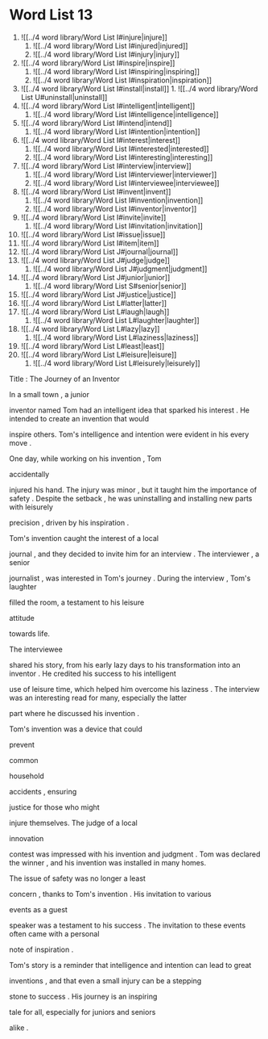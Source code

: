 # Word List 13

1. ![[../4 word library/Word List I#injure|injure]]
	1. ![[../4 word library/Word List I#injured|injured]]
	2. ![[../4 word library/Word List I#injury|injury]]
2. ![[../4 word library/Word List I#inspire|inspire]]
	1. ![[../4 word library/Word List I#inspiring|inspiring]]
	2. ![[../4 word library/Word List I#inspiration|inspiration]]
3. ![[../4 word library/Word List I#install|install]]
		1. ![[../4 word library/Word List U#uninstall|uninstall]]
4. ![[../4 word library/Word List I#intelligent|intelligent]]
	1. ![[../4 word library/Word List I#intelligence|intelligence]]
5. ![[../4 word library/Word List I#intend|intend]]
	1. ![[../4 word library/Word List I#intention|intention]]
6. ![[../4 word library/Word List I#interest|interest]]
	1. ![[../4 word library/Word List I#interested|interested]]
	2. ![[../4 word library/Word List I#interesting|interesting]]
7. ![[../4 word library/Word List I#interview|interview]]
	1. ![[../4 word library/Word List I#interviewer|interviewer]]
	2. ![[../4 word library/Word List I#interviewee|interviewee]]
8. ![[../4 word library/Word List I#invent|invent]]
	1. ![[../4 word library/Word List I#invention|invention]]
	2. ![[../4 word library/Word List I#inventor|inventor]]
9. ![[../4 word library/Word List I#invite|invite]]
	1. ![[../4 word library/Word List I#invitation|invitation]]
10. ![[../4 word library/Word List I#issue|issue]]
11. ![[../4 word library/Word List I#item|item]]
12. ![[../4 word library/Word List J#journal|journal]]
13. ![[../4 word library/Word List J#judge|judge]]
	1. ![[../4 word library/Word List J#judgment|judgment]]
14. ![[../4 word library/Word List J#junior|junior]]
	1. ![[../4 word library/Word List S#senior|senior]]
15. ![[../4 word library/Word List J#justice|justice]]
16. ![[../4 word library/Word List L#latter|latter]]
17. ![[../4 word library/Word List L#laugh|laugh]]
	1. ![[../4 word library/Word List L#laughter|laughter]]
18. ![[../4 word library/Word List L#lazy|lazy]]
	1. ![[../4 word library/Word List L#laziness|laziness]]
19. ![[../4 word library/Word List L#least|least]]
20. ![[../4 word library/Word List L#leisure|leisure]]
	1. ![[../4 word library/Word List L#leisurely|leisurely]]

Title
: The 
Journey
 of an 
Inventor

In a small 
town
, a 
junior
 
inventor
 named 
Tom
 had an 
intelligent
 idea that 
sparked
 his 
interest
. He 
intended
 to 
create
 an 
invention
 that 
would
 
inspire
 others. Tom's 
intelligence
 and 
intention
 were 
evident
 in his every 
move
.

One day, while working on his 
invention
, 
Tom
 
accidentally
 
injured
 his hand. The 
injury
 was 
minor
, but it taught him the 
importance
 of 
safety
. 
Despite
 the 
setback
, he was 
uninstalling
 and 
installing
 new 
parts
 with 
leisurely
 
precision
, 
driven
 by his 
inspiration
.

Tom's 
invention
 caught the 
interest
 of a 
local
 
journal
, and they 
decided
 to 
invite
 him for an 
interview
. The 
interviewer
, a 
senior
 
journalist
, was 
interested
 in Tom's 
journey
. During the 
interview
, Tom's 
laughter
 
filled
 the room, a 
testament
 to his 
leisure
 
attitude
 
towards
 life.

The 
interviewee
 
shared
 his story, from his early 
lazy
 days to his 
transformation
 into an 
inventor
. He 
credited
 his 
success
 to his 
intelligent
 
use
 of 
leisure
 time, which helped him 
overcome
 his 
laziness
. The 
interview
 was an 
interesting
 read for many, 
especially
 the 
latter
 
part
 where he 
discussed
 his 
invention
.

Tom's 
invention
 was a 
device
 that 
could
 
prevent
 
common
 
household
 
accidents
, 
ensuring
 
justice
 for those who 
might
 
injure
 themselves. The 
judge
 of a 
local
 
innovation
 
contest
 was 
impressed
 with his 
invention
 and 
judgment
. 
Tom
 was 
declared
 the 
winner
, and his 
invention
 was 
installed
 in many homes.

The 
issue
 of 
safety
 was no longer a 
least
 
concern
, 
thanks
 to Tom's 
invention
. His 
invitation
 to 
various
 
events
 as a 
guest
 
speaker
 was a 
testament
 to his 
success
. The 
invitation
 to these 
events
 often came with a 
personal
 
note
 of 
inspiration
.

Tom's story is a 
reminder
 that 
intelligence
 and 
intention
 can 
lead
 to 
great
 
inventions
, and that 
even
 a small 
injury
 can be a 
stepping
 
stone
 to 
success
. His 
journey
 is an 
inspiring
 
tale
 for all, 
especially
 for 
juniors
 and 
seniors
 
alike
.
	